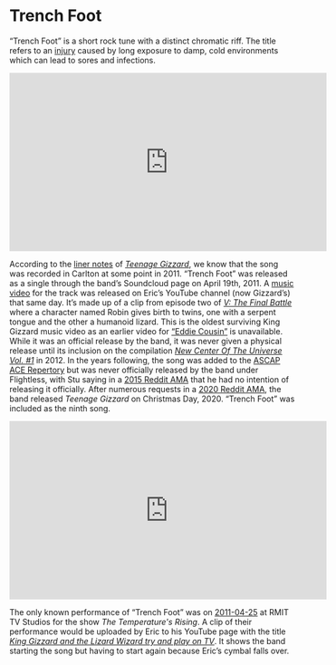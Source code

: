 # Trench Foot

“Trench Foot” is a short rock tune with a distinct chromatic riff. The title refers to an [injury](https://www.cdc.gov/disasters/trenchfoot.html) caused by long exposure to damp, cold environments which can lead to sores and infections.

<div style="text-align: center;"> <iframe width="560" height="315" src="https://www.youtube.com/embed/hW0jiwrygZo?si=cs_FPl6oGSp-gqcw" title="YouTube video player" frameborder="0" allow="accelerometer; autoplay; clipboard-write; encrypted-media; gyroscope; picture-in-picture; web-share" referrerpolicy="strict-origin-when-cross-origin" allowfullscreen></iframe> <div style="text-align: left;">

According to the [liner notes](https://kinggizzardandthelizardwizard.com/bootlegger) of *[Teenage Gizzard](https://kglw.net/discography/teenage-gizzard)*, we know that the song was recorded in Carlton at some point in 2011. “Trench Foot” was released as a single through the band’s Soundcloud page on April 19th, 2011. A [music video](https://www.youtube.com/watch?v=hW0jiwrygZo) for the track was released on Eric’s YouTube channel (now Gizzard’s) that same day. It’s made up of a clip from episode two of *[V: The Final Battle](https://en.wikipedia.org/wiki/V_The_Final_Battle)* where a character named Robin gives birth to twins, one with a serpent tongue and the other a humanoid lizard. This is the oldest surviving King Gizzard music video as an earlier video for [“Eddie Cousin”](https://kglw.net/song/eddie-cousin) is unavailable. While it was an official release by the band, it was never given a physical release until its inclusion on the compilation *[New Center Of The Universe Vol. #1](https://kglw.net/discography/new-centre-of-the-universe-vol1)* in 2012. In the years following, the song was added to the [ASCAP ACE Repertory](https://www.ascap.com/repertory#/ace/search/workID/885396588) but was never officially released by the band under Flightless, with Stu saying in a [2015 Reddit AMA](https://www.reddit.com/r/indieheads/comments/3vcjjx/comment/cxmb3ul/?utm_source=share&utm_medium=web2x&context=3) that he had no intention of releasing it officially. After numerous requests in a [2020 Reddit AMA](https://www.reddit.com/r/indieheads/comments/k43r6p/comment/ge6r4lt/?utm_source=share&utm_medium=web2x&context=3), the band released *Teenage Gizzard* on Christmas Day, 2020. “Trench Foot” was included as the ninth song.

<div style="text-align: center;"><iframe width="560" height="315" src="https://www.youtube.com/embed/T4j6SWZc_oY?si=JzzF_rPuYcuwl_Tj&amp;start=177" title="YouTube video player" frameborder="0" allow="accelerometer; autoplay; clipboard-write; encrypted-media; gyroscope; picture-in-picture; web-share" referrerpolicy="strict-origin-when-cross-origin" allowfullscreen></iframe><div style="text-align: left;">

The only known performance of “Trench Foot” was on [2011-04-25](https://kglw.net/setlists/king-gizzard-the-lizard-wizard-april-25-2011-rmit-tv-studios-naarm-melbourne-vic-australia.html) at RMIT TV Studios for the show *The Temperature's Rising*. A clip of their performance would be uploaded by Eric to his YouTube page with the title *[King Gizzard and the Lizard Wizard try and play on TV](https://www.youtube.com/watch?v=C82ht2WZ7Zw)*. It shows the band starting the song but having to start again because Eric’s cymbal falls over.
